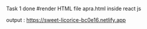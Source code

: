 Task 1 done
#render HTML file apra.html inside react js 

output : https://sweet-licorice-bc0e16.netlify.app
